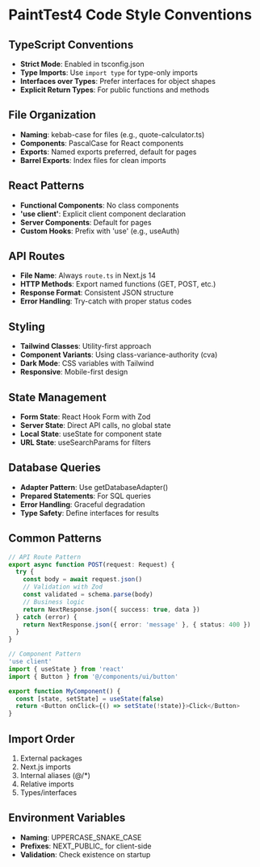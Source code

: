 # PaintTest4 Code Style Conventions

## TypeScript Conventions
- **Strict Mode**: Enabled in tsconfig.json
- **Type Imports**: Use `import type` for type-only imports
- **Interfaces over Types**: Prefer interfaces for object shapes
- **Explicit Return Types**: For public functions and methods

## File Organization
- **Naming**: kebab-case for files (e.g., quote-calculator.ts)
- **Components**: PascalCase for React components
- **Exports**: Named exports preferred, default for pages
- **Barrel Exports**: Index files for clean imports

## React Patterns
- **Functional Components**: No class components
- **'use client'**: Explicit client component declaration
- **Server Components**: Default for pages
- **Custom Hooks**: Prefix with 'use' (e.g., useAuth)

## API Routes
- **File Name**: Always `route.ts` in Next.js 14
- **HTTP Methods**: Export named functions (GET, POST, etc.)
- **Response Format**: Consistent JSON structure
- **Error Handling**: Try-catch with proper status codes

## Styling
- **Tailwind Classes**: Utility-first approach
- **Component Variants**: Using class-variance-authority (cva)
- **Dark Mode**: CSS variables with Tailwind
- **Responsive**: Mobile-first design

## State Management
- **Form State**: React Hook Form with Zod
- **Server State**: Direct API calls, no global state
- **Local State**: useState for component state
- **URL State**: useSearchParams for filters

## Database Queries
- **Adapter Pattern**: Use getDatabaseAdapter()
- **Prepared Statements**: For SQL queries
- **Error Handling**: Graceful degradation
- **Type Safety**: Define interfaces for results

## Common Patterns
```typescript
// API Route Pattern
export async function POST(request: Request) {
  try {
    const body = await request.json()
    // Validation with Zod
    const validated = schema.parse(body)
    // Business logic
    return NextResponse.json({ success: true, data })
  } catch (error) {
    return NextResponse.json({ error: 'message' }, { status: 400 })
  }
}

// Component Pattern
'use client'
import { useState } from 'react'
import { Button } from '@/components/ui/button'

export function MyComponent() {
  const [state, setState] = useState(false)
  return <Button onClick={() => setState(!state)}>Click</Button>
}
```

## Import Order
1. External packages
2. Next.js imports
3. Internal aliases (@/*)
4. Relative imports
5. Types/interfaces

## Environment Variables
- **Naming**: UPPERCASE_SNAKE_CASE
- **Prefixes**: NEXT_PUBLIC_ for client-side
- **Validation**: Check existence on startup